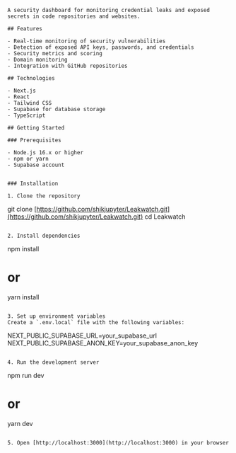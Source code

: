 ```
A security dashboard for monitoring credential leaks and exposed secrets in code repositories and websites.

## Features

- Real-time monitoring of security vulnerabilities
- Detection of exposed API keys, passwords, and credentials
- Security metrics and scoring
- Domain monitoring
- Integration with GitHub repositories

## Technologies

- Next.js
- React
- Tailwind CSS
- Supabase for database storage
- TypeScript

## Getting Started

### Prerequisites

- Node.js 16.x or higher
- npm or yarn
- Supabase account


### Installation

1. Clone the repository
```

git clone [https://github.com/shikjupyter/Leakwatch.git](https://github.com/shikjupyter/Leakwatch.git)
cd Leakwatch

```plaintext

2. Install dependencies
```

npm install

# or

yarn install

```plaintext

3. Set up environment variables
Create a `.env.local` file with the following variables:
```

NEXT_PUBLIC_SUPABASE_URL=your_supabase_url
NEXT_PUBLIC_SUPABASE_ANON_KEY=your_supabase_anon_key

```plaintext

4. Run the development server
```

npm run dev

# or

yarn dev

```plaintext

5. Open [http://localhost:3000](http://localhost:3000) in your browser
```
